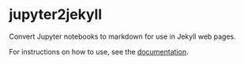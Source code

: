 # jupyter2jekyll
Convert Jupyter notebooks to markdown for use in Jekyll web pages.

For instructions on how to use, see the [documentation]().
